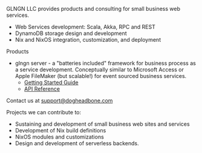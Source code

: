 GLNGN LLC provides products and consulting for small business web services.

- Web Services development: Scala, Akka, RPC and REST
- DynamoDB storage design and development
- Nix and NixOS integration, customization, and deployment

Products

- glngn server - a "batteries included" framework for business process as a service development. Conceptually similar to
Microsoft Access or Apple FileMaker (but scalable!) for event sourced business services.
  - <a href="https://gitlab.com/glngn/glngn-server-examples/blob/master/README.md">Getting Started
    Guide</a>
  - <a href="http://docs.glngn.com/latest/api/">API Reference</a>

Contact us at <a href="mailto:support@dogheadbone.com" target="_blank">support@dogheadbone.com</a>

Projects we can contribute to:

- Sustaining and development of small business web sites and services
- Development of Nix build definitions
- NixOS modules and customizations
- Design and development of serverless backends.

